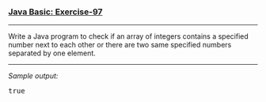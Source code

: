 ### [Java Basic: Exercise-97](https://www.w3resource.com/java-exercises/basic/java-basic-exercise-97.php)

***
<p>Write a Java program to check if an array of integers contains a specified number next to each other or there are two same specified numbers separated by one element.</p>

***
_Sample output:_
<pre class="output">true
</pre>